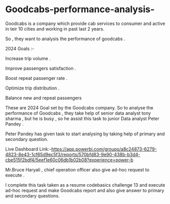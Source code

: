 # Goodcabs-performance-analysis-

Goodcabs is a company which provide cab services to consumer and active in teir 10 cities and working in past last 2 years.

So , they want to analysis the performance of goodcabs .

2024 Goals :-

Increase trip volume .

Improve passengers  satisfaction .

Boost repeat passenger rate .

Optimize trip distribution .

Balance new and repeat passengers


These are 2024 Goal set by the Goodcabs company. So to analyse the performance of Goodcabs , they take help of senior data analyst tony sharma , but he is busy , so he assist this task to junior Data analyst Peter Pandey .

Peter Pandey has given task to start analysing by taking help of primary and secondary question.

Live Dashboard Link:-https://app.powerbi.com/groups/a8c24873-6279-4823-8e43-1cf65d9ec5f3/reports/570bfd83-9e90-438b-b3d4-cbe515f2bdf4/5eef1e60c06db1b02b08?experience=power-b

Mr.Bruce Haryali , chief operation officer also give ad-hoc request to execute .

I complete this task taken as a resume codebasics challenge 13 and execute ad-hoc request and make Goodcabs report and also give answer to primary and secondary questions.
